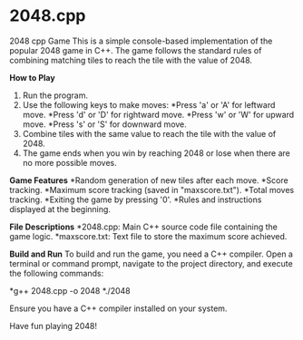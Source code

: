 # 2048.cpp
2048 cpp Game
This is a simple console-based implementation of the popular 2048 game in C++. The game follows the standard rules of combining matching tiles to reach the tile with the value of 2048.

**How to Play**
1. Run the program.
2. Use the following keys to make moves:
*Press 'a' or 'A' for leftward move.
*Press 'd' or 'D' for rightward move.
*Press 'w' or 'W' for upward move.
*Press 's' or 'S' for downward move.
3. Combine tiles with the same value to reach the tile with the value of 2048.
4. The game ends when you win by reaching 2048 or lose when there are no more possible moves.

**Game Features**
*Random generation of new tiles after each move.
*Score tracking.
*Maximum score tracking (saved in "maxscore.txt").
*Total moves tracking.
*Exiting the game by pressing '0'.
*Rules and instructions displayed at the beginning.

**File Descriptions**
*2048.cpp: Main C++ source code file containing the game logic.
*maxscore.txt: Text file to store the maximum score achieved.

**Build and Run**
To build and run the game, you need a C++ compiler. Open a terminal or command prompt, navigate to the project directory, and execute the following commands:

*g++ 2048.cpp -o 2048
*./2048

Ensure you have a C++ compiler installed on your system.

Have fun playing 2048!
